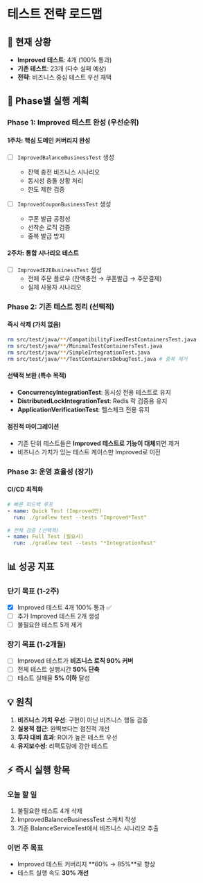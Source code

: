 # 테스트 전략 로드맵

## 🎯 현재 상황
- **Improved 테스트**: 4개 (100% 통과)
- **기존 테스트**: 23개 (다수 실패 예상)
- **전략**: 비즈니스 중심 테스트 우선 채택

## 🚀 Phase별 실행 계획

### Phase 1: Improved 테스트 완성 (우선순위)

#### 1주차: 핵심 도메인 커버리지 완성
- [ ] `ImprovedBalanceBusinessTest` 생성
  - 잔액 충전 비즈니스 시나리오
  - 동시성 충돌 상황 처리
  - 한도 제한 검증

- [ ] `ImprovedCouponBusinessTest` 생성  
  - 쿠폰 발급 공정성
  - 선착순 로직 검증
  - 중복 발급 방지

#### 2주차: 통합 시나리오 테스트
- [ ] `ImprovedE2EBusinessTest` 생성
  - 전체 주문 플로우 (잔액충전 → 쿠폰발급 → 주문결제)
  - 실제 사용자 시나리오

### Phase 2: 기존 테스트 정리 (선택적)

#### 즉시 삭제 (가치 없음)
```bash
rm src/test/java/**/CompatibilityFixedTestContainersTest.java
rm src/test/java/**/MinimalTestContainersTest.java
rm src/test/java/**/SimpleIntegrationTest.java
rm src/test/java/**/TestContainersDebugTest.java # 중복 제거
```

#### 선택적 보완 (특수 목적)
- **ConcurrencyIntegrationTest**: 동시성 전용 테스트로 유지
- **DistributedLockIntegrationTest**: Redis 락 검증용 유지
- **ApplicationVerificationTest**: 헬스체크 전용 유지

#### 점진적 마이그레이션 
- 기존 단위 테스트들은 **Improved 테스트로 기능이 대체**되면 제거
- 비즈니스 가치가 있는 테스트 케이스만 Improved로 이전

### Phase 3: 운영 효율성 (장기)

#### CI/CD 최적화
```yaml
# 빠른 피드백 루프
- name: Quick Test (Improved만)
  run: ./gradlew test --tests "Improved*Test"
  
# 전체 검증 (선택적)  
- name: Full Test (필요시)
  run: ./gradlew test --tests "*IntegrationTest"
```

## 📊 성공 지표

### 단기 목표 (1-2주)
- [x] Improved 테스트 4개 100% 통과 ✅
- [ ] 추가 Improved 테스트 2개 생성
- [ ] 불필요한 테스트 5개 제거

### 장기 목표 (1-2개월)
- [ ] Improved 테스트가 **비즈니스 로직 90% 커버**
- [ ] 전체 테스트 실행시간 **50% 단축**
- [ ] 테스트 실패율 **5% 이하** 달성

## 💡 원칙

1. **비즈니스 가치 우선**: 구현이 아닌 비즈니스 행동 검증
2. **실용적 접근**: 완벽보다는 점진적 개선
3. **투자 대비 효과**: ROI가 높은 테스트 우선
4. **유지보수성**: 리팩토링에 강한 테스트

## ⚡ 즉시 실행 항목

### 오늘 할 일
1. 불필요한 테스트 4개 삭제
2. ImprovedBalanceBusinessTest 스케치 작성
3. 기존 BalanceServiceTest에서 비즈니스 시나리오 추출

### 이번 주 목표  
- Improved 테스트 커버리지 **60% → 85%**로 향상
- 테스트 실행 속도 **30% 개선**